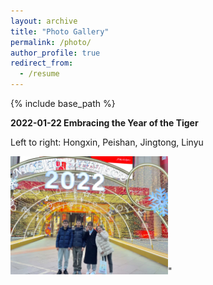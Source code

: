 ```yaml
---
layout: archive
title: "Photo Gallery"
permalink: /photo/
author_profile: true
redirect_from:
  - /resume
---
```


{% include base_path %}

<b> 2022-01-22 Embracing the Year of the Tiger</b>

Left to right: Hongxin, Peishan, Jingtong, Linyu

<img src='/images/2022-01-22-gathering.jpg' width='50%' height='50%'>"

  

